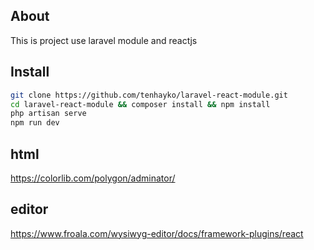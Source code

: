 ## About

This is project use laravel module and reactjs

## Install
```bash
git clone https://github.com/tenhayko/laravel-react-module.git
cd laravel-react-module && composer install && npm install
php artisan serve
npm run dev
```
## html
https://colorlib.com/polygon/adminator/
## editor
https://www.froala.com/wysiwyg-editor/docs/framework-plugins/react